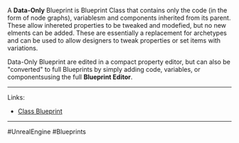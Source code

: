 A **Data-Only** Blueprint is Blueprint Class that contains only the code (in the form of node graphs), variablesm and components inherited from its parent. These allow inhereted properties to be tweaked and modefied, but no new elments can be added. These are essentially a replacement for archetypes and can be used to allow designers to tweak properties or set items with variations.

Data-Only Blueprint are edited in a compact property editor, but can also be "converted" to full Blueprints by simply adding code, variables, or componentsusing the full **Blueprint Editor**.

---
Links:
- [Class Blueprint](https://dev.epicgames.com/documentation/en-us/unreal-engine/blueprint-class-assets-in-unreal-engine)
---
#UnrealEngine #Blueprints
